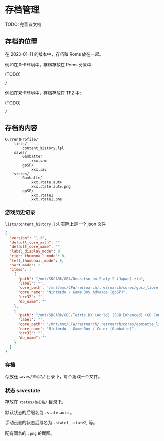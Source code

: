 # 存档管理

TODO: 完善该文档

## 存档的位置

在 2023-01-11 的版本中，存档和 Roms 放在一起。

例如在单卡环境中，存档存放在 Roms 分区中:

(TODO)

```
/
```

例如在双卡环境中，存档存放在 TF2 中:

(TODO)

```
/
```

## 存档的内容

```
CurrentProfile/
    lists/
        content_history.lpl
    saves/
        Gambatte/
            xxx.srm
        gpSP/
            xxx.sav
    states/
        Gambatte/
            xxx.state.auto
            xxx.state.auto.png
        gpSP/
            xxx.state1
            xxx.state1.png
```

### 游戏历史记录

`lists/content_history.lpl` 实际上是一个 json 文件

```json
{
  "version": "1.5",
  "default_core_path": "",
  "default_core_name": "",
  "label_display_mode": 0,
  "right_thumbnail_mode": 0,
  "left_thumbnail_mode": 0,
  "sort_mode": 2,
  "items": [
    {
      "path": "/mnt/SDCARD/GBA/Densetsu no Stafy 2 (Japan).zip",
      "label": "",
      "core_path": "/mnt/mmc/CFW/retroarch/.retroarch/cores/gpsp_libretro.so",
      "core_name": "Nintendo - Game Boy Advance (gpSP)",
      "crc32": "",
      "db_name": ""
    },
    {
      "path": "/mnt/SDCARD/GBC/Tetris DX (World) (SGB Enhanced) (GB Compatible).zip",
      "label": "",
      "core_path": "/mnt/mmc/CFW/retroarch/.retroarch/cores/gambatte_libretro.so",
      "core_name": "Nintendo - Game Boy / Color (Gambatte)",
      "crc32": "",
      "db_name": ""
    }
  ]
}
```

### 存档

存放在 `saves/核心名/` 目录下，每个游戏一个文件。

### 状态 savestate

存放在 `states/核心名/` 目录下。

默认状态的后缀名为 `.state.auto` 。

手动设置的状态后缀名为 `.state1`, `.state2`, 等。

配有同名的 `.png` 的截图。
